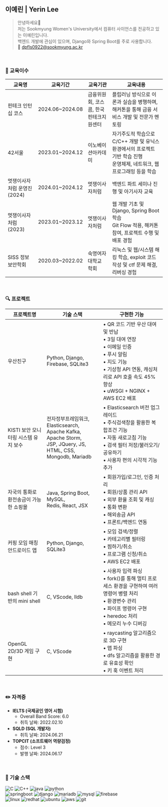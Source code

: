 ## 이예린 | Yerin Lee
>안녕하세요👋 </br>
>저는 Sookmyung Women's University에서 컴퓨터 사이언스를 전공하고 있는 이예린입니다. <br/>
>백엔드 개발에 관심이 있으며, Django와 Spring Boot를 주로 사용합니다. <br/>
>📩 dpfls0922@sookmyung.ac.kr

<br/>

### 💼 교육이수
| **교육명**|**교육기간**|**교육기관**| **교육내용** |
|----|----|----|----|
|핀테크 인턴십 코스|2024.06~2024.08|금융위원회, 코스콤, 한국핀테크지원센터|플립러닝 방식으로 이론과 실습을 병행하며, 해커톤을 통해 금융 서비스 개발 및 전문가 멘토링|
|42서울|2023.01~2024.12|이노베이션아카데미|자기주도적 학습으로 C/C++ 개발 및 유닉스 환경에서의 프로젝트 기반 학습 진행<br/> 운영체제, 네트워크, 웹 프로그래밍 등을 학습|
|멋쟁이사자처럼 운영진 (2024)|2024.01~2024.12|멋쟁이사자처럼|백엔드 파트 세미나 진행 및 아기사자 교육|
|멋쟁이사자처럼 (2023)| 2023.01~2023.12|멋쟁이사자처럼|웹 개발 기초 및 Django, Spring Boot 학습<br/> Git Flow 적용, 해커톤 참여, 프로젝트 수행 및 배포 경험|
|SISS 정보보안학회|2020.03~2022.02|숙명여자대학교 학회|리눅스 및 웹/시스템 해킹 학습, exploit 코드 작성 및 ctf 문제 해결, 리버싱 경험|

<br/>

### 🔍 프로젝트
|**프로젝트명**|**기술 스택**|**구현한 기능** |
|----|----|----|
|우산친구|Python, Django, Firebase, SQLite3|• QR 코드 기반 우산 대여 및 반납<br/> • 3일 대여 연장 <br/> • 이메일 인증<br/> • 푸시 알림<br/> • 지도 기능<br/> • 기상청 API 연동, 캐싱처리로 API 호출 속도 45% 향상 <br/> • uWSGI + NGINX + AWS EC2 배포|
|KISTI 보안 모니터링 시스템 유지 보수|전자정부프레임워크, Elasticsearch, <br/>Apache Kafka, Apache Storm,<br/> JSP, JQuery, JS, HTML, CSS, Mongodb, Mariadb |• Elasticsearch 버전 업그레이드<br/> • 주식검색창을 활용한 복합조건 기능<br/> • 자동 새로고침 기능<br/> • 검색 필터 저장/불러오기/공유하기 <br/> • 사용자 편의 시각적 기능 추가|
|자국의 통화로 환전송금이 가능한 쇼핑몰|Java, Spring Boot, MySQL,<br/> Redis, React, JSX |• 회원가입/로그인, 인증 처리<br/> • 회원/상품 관리 API<br/> • 외부 환율 조회 및 캐싱<br/> • 통화 변환<br/> • 해외송금 API<br/> • 프론트/백엔드 연동|
|커핑 모임 매칭 안드로이드 앱|Python, Django, SQLite3|• 모임 검색/정렬<br/> • 카테고리별 필터링<br/> • 찜하기/취소 <br/> • 프로그램 신청/취소<br/> • AWS EC2 배포|
|bash shell 기반의 mini shell|C, VScode, lldb|• 사용자 입력 파싱<br/> • fork()를 통해 멀티 프로세스 환경을 구현하여 여러 명령어 병렬 처리<br/> • 환경변수 관리<br/> • 파이프 명령어 구현<br/> • heredoc 처리<br/> • 메모리 누수 디버깅|
|OpenGL 2D/3D 게임 구현|C, VScode| • raycasting 알고리즘으로 3D 구현<br/> • 맵 파싱<br/> • dfs 알고리즘을 활용한 경로 유효성 확인<br/> • 키 훅 이벤트 처리|

<br/>

### ✏️ 자격증
- **IELTS (국제공인 영어 시험)**
  - Overall Band Score: 6.0
  - 취득 날짜: 2022.02.10
- **SQLD (SQL 개발자)**
  - 취득 날짜: 2024.06.21
- **TOPCIT (소프트웨어 역량검정)**
  - 점수: Level 3
  - 발행 날짜: 2024.06.17

<br/>

### 🚀 기술 스택
![C](https://img.shields.io/badge/C-A8B9CC?style=flat-square&logo=c&logoColor=white)
![C++](https://img.shields.io/badge/C++-00599C?style=flat-square&logo=cplusplus&logoColor=white)
![java](https://img.shields.io/badge/Java-ED8B00?style=flat-square&logo=openjdk&logoColor=white)
![python](https://img.shields.io/badge/python-3776AB?style=flat-square&logo=python&logoColor=white)
<br/>
![springboot](https://img.shields.io/badge/SpringBoot-6DB33F?style=flat-square&logo=spring&logoColor=white)
![django](https://img.shields.io/badge/Django-092E20?style=flat-square&logo=django&logoColor=white)
![mariadb](https://img.shields.io/badge/MariaDB-003545?style=flat-square&logo=mariadb&logoColor=white)
![mysql](https://img.shields.io/badge/MySQL-00000F?style=flat-square&logo=mysql&logoColor=white)
![firebase](https://img.shields.io/badge/Firebase-039BE5?style=flat-square&logo=Firebase&logoColor=white)
<br/>
![linux](https://img.shields.io/badge/Linux-FCC624?style=flat-square&logo=linux&logoColor=black)
![redhat](https://img.shields.io/badge/Red%20Hat-EE0000?style=flat-square&logo=redhat&logoColor=white)
![ubuntu](https://img.shields.io/badge/Ubuntu-E95420?style=flat-square&logo=ubuntu&logoColor=white)
![aws](https://img.shields.io/badge/Amazon_AWS-FF9900?style=flat-square&logo=amazonaws&logoColor=white)
![git](https://img.shields.io/badge/git-F05032?style=flat-square&logo=git&logoColor=white)

